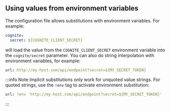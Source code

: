 ## Using values from environment variables

The configuration file allows substitutions with environment variables. For example:

```yaml
cognite:
  secret: ${COGNITE_CLIENT_SECRET}
```

will load the value from the `COGNITE_CLIENT_SECRET` environment variable into the `cognite/secret` parameter. You can also do string interpolation with environment variables, for example:

```yaml
url: http://my-host.com/api/endpoint?secret=${MY_SECRET_TOKEN}
```

:::info Note
Implicit substitutions only work for unquoted value strings. For quoted strings, use the `!env` tag to activate environment substitution:

```yaml
url: !env 'http://my-host.com/api/endpoint?secret=${MY_SECRET_TOKEN}'
```
:::
